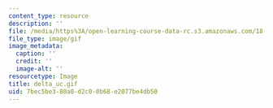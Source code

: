 ```yaml
---
content_type: resource
description: ''
file: /media/https%3A/open-learning-course-data-rc.s3.amazonaws.com/18-013a-calculus-with-applications-spring-2005/7bec5be380a0d2c00b68e2077be4db50_delta_uc.gif
file_type: image/gif
image_metadata:
  caption: ''
  credit: ''
  image-alt: ''
resourcetype: Image
title: delta_uc.gif
uid: 7bec5be3-80a0-d2c0-0b68-e2077be4db50
---
```

